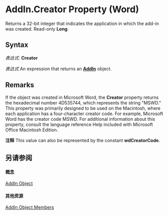 
# AddIn.Creator Property (Word)

Returns a 32-bit integer that indicates the application in which the add-in was created. Read-only  **Long**.


## Syntax

 _表达式_. **Creator**

 _表达式_ An expression that returns an **[AddIn](5615a8a9-1fd6-04fa-1fee-ec16502bd84a.md)** object.


## Remarks

If the object was created in Microsoft Word, the  **Creator** property returns the hexadecimal number 4D535744, which represents the string "MSWD." This property was primarily designed to be used on the Macintosh, where each application has a four-character creator code. For example, Microsoft Word has the creator code MSWD. For additional information about this property, consult the language reference Help included with Microsoft Office Macintosh Edition.


 **注释**  This value can also be represented by the constant  **wdCreatorCode**.


## 另请参阅


#### 概念


[AddIn Object](5615a8a9-1fd6-04fa-1fee-ec16502bd84a.md)
#### 其他资源


[AddIn Object Members](http://msdn.microsoft.com/library/7bffb4a9-f948-fc97-342e-d4d46fa48913%28Office.15%29.aspx)